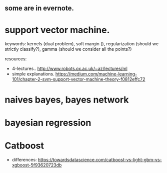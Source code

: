 ## some are in evernote.

# support vector machine.

keywords: kernels (dual problem), soft margin (), regularization (should we strictly classify?), gamma (should we consider all the points?)

resources: 
- 4-lectures.. http://www.robots.ox.ac.uk/~az/lectures/ml
- simple explanations. https://medium.com/machine-learning-101/chapter-2-svm-support-vector-machine-theory-f0812effc72

# naives bayes, bayes network

# bayesian regression

# Catboost
- differences: https://towardsdatascience.com/catboost-vs-light-gbm-vs-xgboost-5f93620723db

